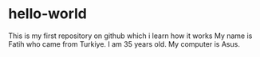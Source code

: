 # hello-world
This is my first repository on github which i learn how it works
My name is Fatih who came from Turkiye. I am 35 years old. My computer is Asus.
